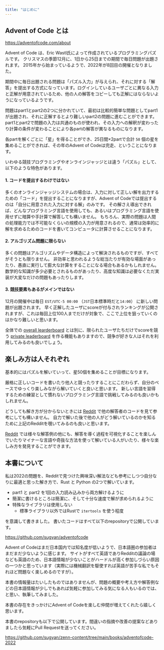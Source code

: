 ```yaml
---
title: "はじめに"
---
```


## Advent of Code とは

https://adventofcode.com/about

Advent of Code は、Eric Wastl氏によって作成されているプログラミングパズルです。
クリスマスの季節12月に、1日から25日までの期間で毎日問題が出題されます。
2015年から始まっているようで、2022年が8回目の開催となりました。

期間中に毎日出題される問題は「パズル入力」が与えられ、それに対する「解答」を提出する方式になっています。ログインしているユーザごとに異なる入力と正解が用意されているため、他の人の解答をコピーしても正解にはならないようになっているようです。

問題はpart1とpart2の2つに分かれていて、最初は比較的簡単な問題としてpart1が出題され、それに正解するとより難しいpart2の問題に進むことができます。
part1とpart2で問題の入力は共通のものが使われ、その入力への解釈が変わったり計算の条件が変わることにより各partの解答が異なるものになります。

各partを解くごとに「星」を得ることができ、25日間×2partで合計 `50` 個の星を集めることができれば、その年のAdvent of Codeは完走、ということになります。


いわゆる競技プログラミングやオンラインジャッジとは違う「パズル」として、以下のような特色があります。


#### 1. コードを提出するわけではない

多くのオンラインジャッジシステムの場合は、入力に対して正しい解を出力するための「コード」を提出することになりますが、Advent of Codeでは提出するのは「自分に用意された入力に対する解」のみです。
その解さえ導出できれば、どんなプログラミング言語を使用しても、あるいはプログラミング言語を使用せずに暗算や手計算で解答しても構いません。
もちろん、実際の問題は人間の処理能力では不可能なくらいの規模の入力が用意されるので、通常は効率的に解を求めるためのコードを書いてコンピュータに計算させることになります。


#### 2. アルゴリズム問題に限らない

多くの問題はアルゴリズムやデータ構造によって解決されるものですが、すべてがそうとも限りません。
非効率と思われるような総当たりが有効な場面があったり、愚直に実行して膨大な計算をすることになる場合もあるかもしれません。数学的な知識が多少必要とされるものがあったり、高度な知識は必要なくただ実装が大変なだけの問題もあったりします。


#### 3. 競技要素もあるがメインではない

12月の開催中は毎日 `EST/UTC-5 00:00` （`JST`日本標準時だと`14:00`） に新しい問題が出題されます。
早く正解したユーザにscoreが付与されランキングが公開されますが、これは毎回上位100人までだけが対象で、ここで上位を狙っていくのはかなり難しいと思います。

全体での [overall learderboard](https://adventofcode.com/2022/leaderboard) とは別に、限られたユーザたちだけでscoreを競う [private leaderboard](https://adventofcode.com/2022/leaderboard/private) を作る機能もありますので、競争が好きな人はそれを利用してみるのも良いでしょう。


## 楽しみ方は人それぞれ

基本的にはパズルを解いていって、星50個を集めることが目標になります。

厳格に正しいコードを書いたり他人と競ったりすることにこだわらず、自分のペースでゆっくり楽しみながら解いていくと良いと思います。
新しい言語を習得するための練習として慣れないプログラミング言語で挑戦してみるのも良いかもしれません。

どうしても解き方が分からないときには [Reddit](https://www.reddit.com/r/adventofcode/) で他の解答者のコードを見て参考にしても構いません。
自力で解いた後で他の人がどう解いているのかを知るために上記のRedditを覗いてみるのも良いと思います。

[Reddit](https://www.reddit.com/r/adventofcode/) では様々な解答例の他にも、解答を導く過程を可視化することを楽しんでいたりマイナーな言語や奇抜な方法を使って解いている人がいたり、様々な楽しみ方を発見することができます。


## 本書について

私は2022の問題を、Redditで見つけた興味深い解法なども参考にしつつ自分なりに最適と思った解き方で、Rust と Python の2つで解いています。

- part1 と part2 を1回の入力読み込みから両方解けるように
- 簡潔に書けるところは簡潔に、そして十分な速度で解が求められるように
- 特殊なライブラリは使用しない
  - 標準ライブラリ以外ではRustで `itertools` を使う程度

を意識して書きました。
書いたコードはすべて以下のrepositoryで公開しています。

https://github.com/sugyan/adventofcode

Advent of Codeはまだ日本国内では知名度が低いようで、日本語圏の参加者はまだまだ少ないように感じます。
サイトがすべて英語でありRedditの議論の場なども英語のため、日本語情報が少ないことがハードルが高く参加しづらい原因の一つかと思っています（実際には機械翻訳を駆使すれば英語が苦手な私でもそれほど問題なく楽しめるのですが）。

本書の情報量はたいしたものではありませんが、問題の概要や考え方や解答例などの日本語情報が少しでもあれば気軽に参加してみる気になる人もいるのでは、と思い、執筆してみました。

本書の存在をきっかけにAdvent of Codeを楽しむ仲間が増えてくれたら嬉しく思います。

本書のrepositoryも以下で公開しています。間違いの指摘や改善の提案などありましたら気軽にPull Requestを送ってください。

https://github.com/sugyan/zenn-content/tree/main/books/adventofcode-2022

